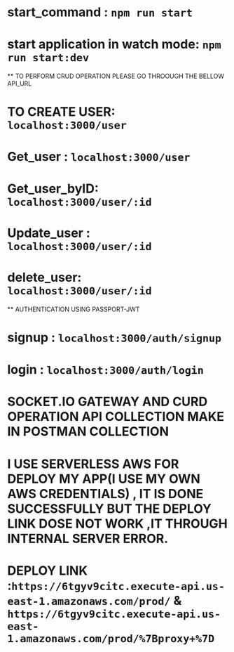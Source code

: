 # start_command : `npm run start`
# start application in watch mode: `npm run start:dev`

** TO PERFORM CRUD OPERATION PLEASE GO THROOUGH THE BELLOW API_URL
# TO CREATE USER: `localhost:3000/user`
# Get_user : `localhost:3000/user`
# Get_user_byID: `localhost:3000/user/:id`
# Update_user : `localhost:3000/user/:id`
# delete_user: `localhost:3000/user/:id`
** AUTHENTICATION USING PASSPORT-JWT
# signup : `localhost:3000/auth/signup`
# login : `localhost:3000/auth/login`

# SOCKET.IO GATEWAY AND CURD OPERATION API COLLECTION MAKE IN POSTMAN COLLECTION 

# I USE SERVERLESS AWS FOR DEPLOY MY APP(I USE MY OWN AWS CREDENTIALS) , IT IS DONE SUCCESSFULLY BUT THE DEPLOY LINK DOSE NOT WORK ,IT THROUGH INTERNAL SERVER ERROR.
# DEPLOY LINK :`https://6tgyv9citc.execute-api.us-east-1.amazonaws.com/prod/` & `https://6tgyv9citc.execute-api.us-east-1.amazonaws.com/prod/%7Bproxy+%7D`


